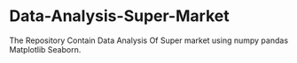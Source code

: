 # Data-Analysis-Super-Market
The Repository Contain Data Analysis Of Super market using numpy pandas Matplotlib Seaborn.
